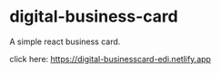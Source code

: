 # digital-business-card

A simple react business card.

click here: https://digital-businesscard-edi.netlify.app
